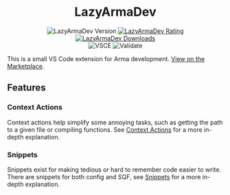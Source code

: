 <h1 align="center">LazyArmaDev</h1>
<p align="center">
    <img src="https://img.shields.io/visual-studio-marketplace/v/DartRuffian.LazyArmaDev?style=flat-square&label=Version" alt="LazyArmaDev Version">
    <a href="https://marketplace.visualstudio.com/items?itemName=DartRuffian.lazyarmadev">
        <img src="https://img.shields.io/visual-studio-marketplace/stars/DartRuffian.LazyArmaDev?style=flat-square&label=Rating" alt="LazyArmaDev Rating">
        <img src="https://img.shields.io/visual-studio-marketplace/d/DartRuffian.LazyArmaDev?style=flat-square&label=Downloads" alt="LazyArmaDev Downloads">
    </a>
    <br>
    <img src="https://img.shields.io/github/actions/workflow/status/DartsArmaMods/LazyArmaDev/check.yml?style=flat-square&label=VSCE" alt="VSCE">
    <img src="https://img.shields.io/github/actions/workflow/status/DartsArmaMods/LazyArmaDev/validate.yml?style=flat-square&label=Validate" alt="Validate">
</p>


This is a small VS Code extension for Arma development. [View on the Marketplace](https://marketplace.visualstudio.com/items?itemName=DartRuffian.lazyarmadev).

## Features

### Context Actions
Context actions help simplify some annoying tasks, such as getting the path to a given file or compiling functions. See [Context Actions](https://github.com/DartsArmaMods/LazyArmaDev/wiki/Context-Actions) for a more in-depth explanation.

### Snippets
Snippets exist for making tedious or hard to remember code easier to write. There are snippets for both config and SQF, see [Snippets](https://github.com/DartsArmaMods/LazyArmaDev/wiki/Snippets) for a more in-depth explanation.
